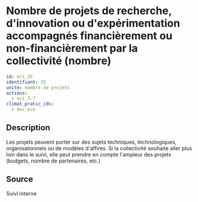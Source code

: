 # Nombre de projets de recherche, d'innovation ou d'expérimentation accompagnés financièrement ou non-financièrement par la collectivité (nombre)
```yaml
id: eci_35
identifiant: 35
unite: nombre de projets
actions:
  - eci_3.7
climat_pratic_ids:
  - dev_eco
```
## Description
Les projets peuvent porter sur des sujets techniques, technologiques, organisationnels ou de modèles d'affires. Si la collectivité souhaite aller plus loin dans le suivi, elle peut prendre en compte l'ampleur des projets (budgets, nombre de partenaires, etc.)

## Source
Suivi interne
